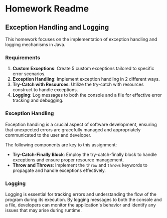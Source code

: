 # Homework Readme

## Exception Handling and Logging

This homework focuses on the implementation of exception handling and logging mechanisms in Java.

### Requirements

1. **Custom Exceptions**: Create 5 custom exceptions tailored to specific error scenarios.
2. **Exception Handling**: Implement exception handling in 2 different ways.
3. **Try-Catch with Resources**: Utilize the try-catch with resources construct to handle exceptions.
4. **Logging**: Log messages to both the console and a file for effective error tracking and debugging.

### Exception Handling

Exception handling is a crucial aspect of software development, ensuring that unexpected errors are gracefully managed and appropriately communicated to the user and developer.

The following components are key to this assignment:

- **Try-Catch-Finally Block**: Employ the try-catch-finally block to handle exceptions and ensure proper resource management.
- **Throw and Throws**: Implement the `throw` and `throws` keywords to propagate and handle exceptions effectively.

### Logging

Logging is essential for tracking errors and understanding the flow of the program during its execution. By logging messages to both the console and a file, developers can monitor the application's behavior and identify any issues that may arise during runtime.